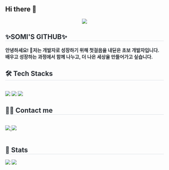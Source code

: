 ## Hi there 👋

<!--
**somi0605/somi0605** is a ✨ _special_ ✨ repository because its `README.md` (this file) appears on your GitHub profile.

Here are some ideas to get you started:

- 🔭 I’m currently working on ...
- 🌱 I’m currently learning ...
- 👯 I’m looking to collaborate on ...
- 🤔 I’m looking for help with ...
- 💬 Ask me about ...
- 📫 How to reach me: ...
- 😄 Pronouns: ...
- ⚡ Fun fact: ...
-->

<div align= "center">
    <img src="https://capsule-render.vercel.app/api?type=egg&color=0:51a3a9,100:aff8ec&height=180&text=WELCOME%20TO%20MY%20WORLD&animation=twinkling&fontColor=e4eceb&fontSize=50" />
    </div>
    <div style="text-align: left;"> 
    <h2 style="border-bottom: 1px solid #d8dee4; color: #282d33;"> ✨SOMI'S GITHUB✨ </h2>  
    <div style="font-weight: 700; font-size: 15px; text-align: left; color: #282d33;"> 안녕하세요! 🌱</li></li>저는 개발자로 성장하기 위해 첫걸음을 내딛은 초보 개발자입니다. </li></li>배우고 성장하는 과정에서 함께 나누고, 더 나은 세상을 만들어가고 싶습니다. </div> 
    </div>
    <div style="text-align: left;">
    <h2 style="border-bottom: 1px solid #d8dee4; color: #282d33;"> 🛠️ Tech Stacks </h2> <br> 
    <div style="margin: ; text-align: left;" "text-align: left;"> <img src="https://img.shields.io/badge/Github-181717?style=flat&logo=Github&logoColor=white">
          <img src="https://img.shields.io/badge/Git-F05032?style=flat&logo=Git&logoColor=white">
          <img src="https://img.shields.io/badge/Python-3776AB?style=flat&logo=Python&logoColor=white">
          </div>
    </div>
    <div style="text-align: left;">
    <h2 style="border-bottom: 1px solid #d8dee4; color: #282d33;"> 🧑‍💻 Contact me </h2> <br> 
    <div style="text-align: left;"> <a href=https://www.instagram.com/cowme_life> <img src="https://img.shields.io/badge/Instagram-E4405F?style=flat&logo=Instagram&logoColor=white&link=ttps://www.instagram.com/cowme_life"> </a>
         <a href=mailto:somi0605@gmail.com> <img src="https://img.shields.io/badge/Gmail-EA4335?style=flat&logo=Gmail&logoColor=white&link=mailto:somi0605@gmail.com"> </a>
          </div>  <br> 
    <div style="text-align: left;">  </div> 
    </div>
    <div style="text-align: left;"> 
    <h2 style="border-bottom: 1px solid #d8dee4; color: #282d33;"> 🏅 Stats </h2> <div style="text-align: left;"> <img src="https://github-readme-stats.vercel.app/api?username=somi0605&bg_color=60,daea8a,5399f3&title_color=014874&text_color=014874"
         /> <img src="https://github-readme-stats.vercel.app/api/top-langs/?username=somi0605&layout=compact&bg_color=60,daea8a,5399f3&title_color=014874&text_color=014874"
           /> </div> 
    </div>
    
